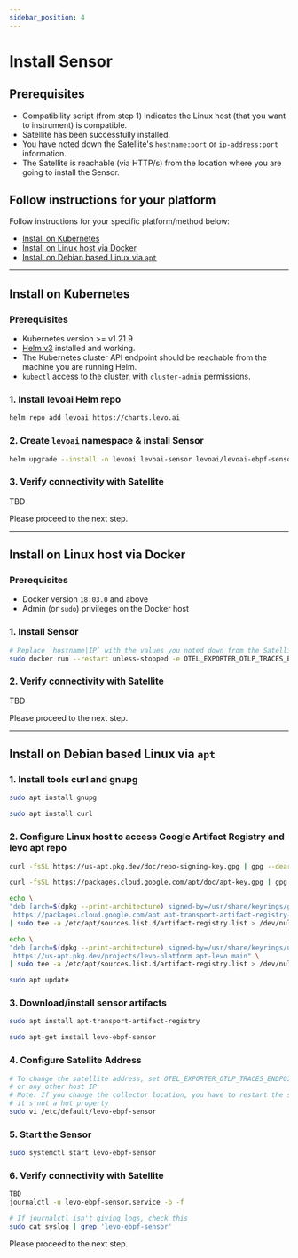 ```yaml
---
sidebar_position: 4
---
```


# Install Sensor

## Prerequisites
- Compatibility script (from step 1) indicates the Linux host (that you want to instrument) is compatible.
- Satellite has been successfully installed.
- You have noted down the Satellite's `hostname:port` or `ip-address:port` information.
- The Satellite is reachable (via HTTP/s) from the location where you are going to install the Sensor.

## Follow instructions for your platform
Follow instructions for your specific platform/method below:
- [Install on Kubernetes](./install-sensor.md#install-on-kubernetes)
- [Install on Linux host via Docker](./install-sensor.md#install-on-linux-host-via-docker)
- [Install on Debian based Linux via `apt`](./install-sensor.md#install-on-debian-based-linux-via-apt)


-----------------------------------------------------------------------

## Install on Kubernetes

### Prerequisites
- Kubernetes version >= v1.21.9
- [Helm v3](https://helm.sh/docs/intro/install/) installed and working.
- The Kubernetes cluster API endpoint should be reachable from the machine you are running Helm.
- `kubectl` access to the cluster, with `cluster-admin` permissions.

### 1. Install levoai Helm repo
```bash
helm repo add levoai https://charts.levo.ai
```

### 2. Create `levoai` namespace & install Sensor
```bash
helm upgrade --install -n levoai levoai-sensor levoai/levoai-ebpf-sensor --create-namespace
```

### 3. Verify connectivity with Satellite
TBD

Please proceed to the next step.

-----------------------------------------------------------------------

## Install on Linux host via Docker

### Prerequisites
- Docker version `18.03.0` and above
- Admin (or `sudo`) privileges on the Docker host

### 1. Install Sensor

```bash
# Replace `hostname|IP` with the values you noted down from the Satellite install`
sudo docker run --restart unless-stopped -e OTEL_EXPORTER_OTLP_TRACES_ENDPOINT=<hostname|IP:port> -v /sys/kernel/debug:/sys/kernel/debug -v /proc:/host/proc  --privileged levoai/ebpf_sensor:0.6.6 -c python -d
```

### 2. Verify connectivity with Satellite
TBD

Please proceed to the next step.

-----------------------------------------------------------------------

## Install on Debian based Linux via `apt`

### 1. Install tools curl and gnupg

```bash
sudo apt install gnupg

sudo apt install curl
```

### 2. Configure Linux host to access Google Artifact Registry and levo apt repo

```bash
curl -fsSL https://us-apt.pkg.dev/doc/repo-signing-key.gpg | gpg --dearmor | sudo tee /usr/share/keyrings/us-apt-repo-signing-key.gpg >/dev/null

curl -fsSL https://packages.cloud.google.com/apt/doc/apt-key.gpg | gpg --dearmor | sudo tee /usr/share/keyrings/gcloud-packages-key.gpg >/dev/null

echo \
"deb [arch=$(dpkg --print-architecture) signed-by=/usr/share/keyrings/gcloud-packages-key.gpg] \
 https://packages.cloud.google.com/apt apt-transport-artifact-registry-stable main" \
| sudo tee -a /etc/apt/sources.list.d/artifact-registry.list > /dev/null

echo \
"deb [arch=$(dpkg --print-architecture) signed-by=/usr/share/keyrings/us-apt-repo-signing-key.gpg] \
 https://us-apt.pkg.dev/projects/levo-platform apt-levo main" \
| sudo tee -a /etc/apt/sources.list.d/artifact-registry.list > /dev/null

sudo apt update
```

### 3. Download/install sensor artifacts

```bash
sudo apt install apt-transport-artifact-registry

sudo apt-get install levo-ebpf-sensor
```

### 4. Configure Satellite Address
```bash
# To change the satellite address, set OTEL_EXPORTER_OTLP_TRACES_ENDPOINT=localhost:4317
# or any other host IP
# Note: If you change the collector location, you have to restart the sensor since
# it's not a hot property
sudo vi /etc/default/levo-ebpf-sensor
```

### 5. Start the Sensor
```bash
sudo systemctl start levo-ebpf-sensor
```

### 6. Verify connectivity with Satellite
```bash
TBD
journalctl -u levo-ebpf-sensor.service -b -f

# If journalctl isn't giving logs, check this
sudo cat syslog | grep 'levo-ebpf-sensor'
```

Please proceed to the next step.

